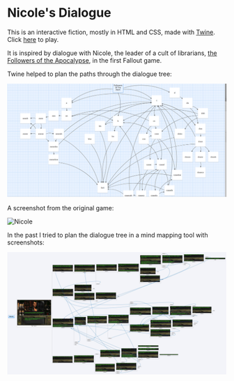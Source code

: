 # Nicole's Dialogue

This is an interactive fiction, mostly in HTML and CSS, made with <a href="https://twinery.org" target="_blank" rel="noopener noreferrer">Twine</a>. Click [here](https://l3gomancer.github.io/FalloutOneFollowersNicoleTwineStory/FO%20Nicole.html) to play.

It is inspired by dialogue with Nicole, the leader of a cult of librarians, [the Followers of the Apocalypse](https://fallout.fandom.com/wiki/Followers_of_the_Apocalypse), in the first Fallout game.

Twine helped to plan the paths through the dialogue tree:

![Twine layout](TwineFO1.png)

A screenshot from the original game:

![Nicole](https://static.wikia.nocookie.net/fallout/images/4/4a/FO01_NPC_Nicole_N.png)

In the past I tried to plan the dialogue tree in a mind mapping tool with screenshots:

![xmind](NicoleXmind.JPG)
